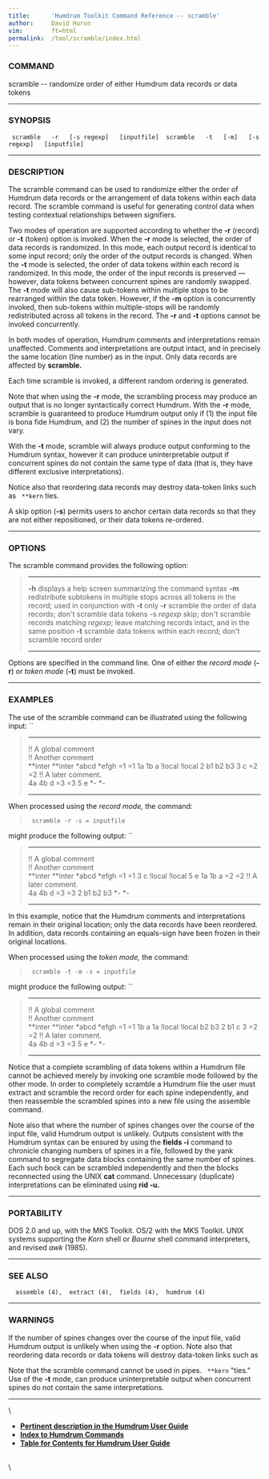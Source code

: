 ```yaml
---
title:		'Humdrum Toolkit Command Reference -- scramble'
author:		David Huron
vim:		ft=html
permalink:	/tool/scramble/index.html
---
```


### COMMAND

<span class="tool">scramble</span> -- randomize order of either Humdrum data records or data
tokens

------------------------------------------------------------------------

### SYNOPSIS

` scramble   -r   [-s regexp]   [inputfile]  scramble   -t   [-m]   [-s regexp]   [inputfile]`

------------------------------------------------------------------------

### DESCRIPTION

The <span class="tool">scramble</span> command can be used to randomize either the order of
Humdrum data records or the arrangement of data tokens within each data
record. The <span class="tool">scramble</span> command is useful for generating control data
when testing contextual relationships between signifiers.

Two modes of operation are supported according to whether the **-r**
(record) or **-t** (token) option is invoked. When the **-r** mode is
selected, the order of data records is randomized. In this mode, each
output record is identical to some input record; only the order of the
output records is changed. When the **-t** mode is selected, the order
of data tokens within each record is randomized. In this mode, the order
of the input records is preserved &mdash; however, data tokens between
concurrent spines are randomly swapped. The **-t** mode will also cause
sub-tokens within multiple stops to be rearranged within the data token.
However, if the **-m** option is concurrently invoked, then sub-tokens
within multiple-stops will be randomly redistributed across all tokens
in the record. The **-r** and **-t** options cannot be invoked
concurrently.

In both modes of operation, Humdrum comments and interpretations remain
unaffected. Comments and interpretations are output intact, and in
precisely the same location (line number) as in the input. Only data
records are affected by **scramble.**

Each time <span class="tool">scramble</span> is invoked, a different random ordering is
generated.

Note that when using the **-r** mode, the scrambling process may produce
an output that is no longer syntactically correct Humdrum. With the
**-r** mode, <span class="tool">scramble</span> is guaranteed to produce Humdrum output only
if (1) the input file is bona fide Humdrum, and (2) the number of spines
in the input does not vary.

With the **-t** mode, <span class="tool">scramble</span> will always produce output conforming
to the Humdrum syntax, however it can produce uninterpretable output if
concurrent spines do not contain the same type of data (that is, they
have different exclusive interpretations).

Notice also that reordering data records may destroy data-token links
such as ` **kern` ties.

A skip option (**-s**) permits users to anchor certain data records so
that they are not either repositioned, or their data tokens re-ordered.

------------------------------------------------------------------------

### OPTIONS

The <span class="tool">scramble</span> command provides the following option:

>   ------------- -----------------------------------------------------------------------
>   **-h**        displays a help screen summarizing the command syntax
>   **-m**        redistribute subtokens in multiple stops across all tokens in the
>                 record; used in conjunction with **-t** only
>   **-r**        scramble the order of data records; don't scramble data tokens
>   -s *regexp*   skip; don't scramble records matching *regexp*;
>                 leave matching records intact, and in the same position
>   **-t**        scramble data tokens within each record; don't scramble record order
>   ------------- -----------------------------------------------------------------------
>
Options are specified in the command line. One of either the *record
mode* (**-r**) or *token mode* (**-t**) must be invoked.

------------------------------------------------------------------------

### EXAMPLES

The use of the <span class="tool">scramble</span> command can be illustrated using the
following input: ``

>   --------------------- -----------
>   !! A global comment   
>   !! Another comment    
>   \*\*inter             \*\*inter
>   \*abcd                \*efgh
>   =1                    =1
>   1a 1b                 a
>   !local                !local
>   2                     b1 b2 b3
>   3                     c
>   =2                    =2
>   !! A later comment.   
>   4a 4b                 d
>   =3                    =3
>   5                     e
>   \*-                   \*-
>   --------------------- -----------
>
When processed using the *record mode,* the command:

> ` scramble -r -s = inputfile`

might produce the following output: ``

>   --------------------- -----------
>   !! A global comment   
>   !! Another comment    
>   \*\*inter             \*\*inter
>   \*abcd                \*efgh
>   =1                    =1
>   3                     c
>   !local                !local
>   5                     e
>   1a 1b                 a
>   =2                    =2
>   !! A later comment.   
>   4a 4b                 d
>   =3                    =3
>   2                     b1 b2 b3
>   \*-                   \*-
>   --------------------- -----------
>
In this example, notice that the Humdrum comments and interpretations
remain in their original location; only the data records have been
reordered. In addition, data records containing an equals-sign have been
frozen in their original locations.

When processed using the *token mode,* the command:

> ` scramble -t -m -s = inputfile`

might produce the following output: ``

>   --------------------- -----------
>   !! A global comment   
>   !! Another comment    
>   \*\*inter             \*\*inter
>   \*abcd                \*efgh
>   =1                    =1
>   1b                    a 1a
>   !local                !local
>   b2                    b3 2 b1
>   c                     3
>   =2                    =2
>   !! A later comment.   
>   4a 4b                 d
>   =3                    =3
>   5                     e
>   \*-                   \*-
>   --------------------- -----------
>
Notice that a complete scrambling of data tokens within a Humdrum file
cannot be achieved merely by invoking one <span class="tool">scramble</span> mode followed by
the other mode. In order to completely scramble a Humdrum file the user
must extract and scramble the record order for each spine independently,
and then reassemble the scrambled spines into a new file using the
<span class="tool">assemble</span> command.

Note also that where the number of spines changes over the course of the
input file, valid Humdrum output is unlikely. Outputs consistent with
the Humdrum syntax can be ensured by using the **fields -i** command to
chronicle changing numbers of spines in a file, followed by the <span class="tool">yank</span>
command to segregate data blocks containing the same number of spines.
Each such bock can be <span class="tool">scramble</span>d independently and then the blocks
reconnected using the UNIX **cat** command. Unnecessary (duplicate)
interpretations can be eliminated using **rid -u.**

------------------------------------------------------------------------

### PORTABILITY

DOS 2.0 and up, with the MKS Toolkit. OS/2 with the MKS Toolkit. UNIX
systems supporting the *Korn* shell or *Bourne* shell command
interpreters, and revised *awk* (1985).

------------------------------------------------------------------------

### SEE ALSO

`  assemble (4),  extract (4),  fields (4),  humdrum (4)`

------------------------------------------------------------------------

### WARNINGS

If the number of spines changes over the course of the input file, valid
Humdrum output is unlikely when using the **-r** option. Note also that
reordering data records or data tokens will destroy data-token links
such as

Note that the <span class="tool">scramble</span> command cannot be used in pipes. ` **kern`
\"ties.\" Use of the **-t** mode, can produce uninterpretable output
when concurrent spines do not contain the same interpretations.

------------------------------------------------------------------------

\

-   [**Pertinent description in the Humdrum User
    Guide**](../guide38.html#Using_the_scramble_Command)
-   [**Index to Humdrum Commands**](../commands.toc.html)
-   [**Table for Contents for Humdrum User Guide**](../guide.toc.html)

\
\
